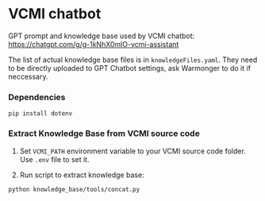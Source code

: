 # VCMI chatbot

GPT prompt and knowledge base used by VCMI chatbot:
https://chatgpt.com/g/g-1kNhX0mlO-vcmi-assistant

The list of actual knowledge base files is in `knowledgeFiles.yaml`. They need to be directly uploaded to GPT Chatbot settings, ask Warmonger to do it if neccessary.

### Dependencies

`pip install dotenv`

### Extract Knowledge Base from VCMI source code

1. Set `VCMI_PATH` environment variable to your VCMI source code folder. Use `.env` file to set it.

2. Run script to extract knowledge base:

`python knowledge_base/tools/concat.py`
